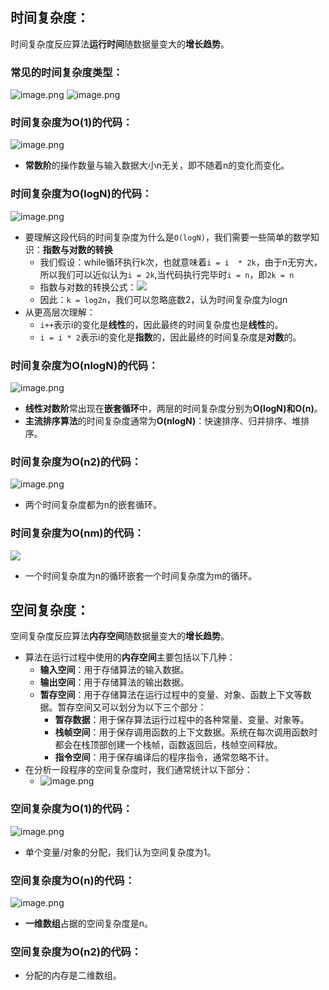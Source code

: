 ## 时间复杂度：
时间复杂度反应算法**运行时间**随数据量变大的**增长趋势**。
### 常见的时间复杂度类型：
![image.png](https://cdn.nlark.com/yuque/0/2024/png/35940756/1721096414697-1ee5c378-a2f1-4a53-8cab-c1eb149050ad.png#averageHue=%23fefefe&clientId=ude79912b-83fe-4&from=paste&height=89&id=u523521eb&originHeight=177&originWidth=1383&originalType=binary&ratio=2&rotation=0&showTitle=false&size=38618&status=done&style=none&taskId=ub89eef2e-0dbc-4f56-bafb-280843b7391&title=&width=691.5)
![image.png](https://cdn.nlark.com/yuque/0/2024/png/35940756/1721096443272-49494130-dd00-46c7-9c92-1697ff4dad13.png#averageHue=%23fdfbfb&clientId=ude79912b-83fe-4&from=paste&height=627&id=u15fd78cf&originHeight=1253&originWidth=2469&originalType=binary&ratio=2&rotation=0&showTitle=false&size=234953&status=done&style=none&taskId=ue5463b62-f574-44dc-a09f-2958d35e20f&title=&width=1234.5)
### 时间复杂度为O(1)的代码：
![image.png](https://cdn.nlark.com/yuque/0/2024/png/35940756/1720784635366-60b98a02-86dc-43bf-8f57-e7eeffc6cceb.png#averageHue=%23fbfbfb&clientId=ub86d870b-5e1f-4&from=paste&height=446&id=u118a516f&originHeight=891&originWidth=869&originalType=binary&ratio=2&rotation=0&showTitle=false&size=29188&status=done&style=none&taskId=ufe994a34-7dd9-463e-a72e-2aa4d57e5b0&title=&width=434.5)

- **常数阶**的操作数量与输入数据大小n无关，即不随着n的变化而变化。
### 时间复杂度为O(logN)的代码：
![image.png](https://cdn.nlark.com/yuque/0/2024/png/35940756/1720784622389-64d15f8b-772b-4414-93ca-a6167966e5a4.png#averageHue=%23fafafa&clientId=ub86d870b-5e1f-4&from=paste&height=441&id=u2cf69db9&originHeight=881&originWidth=884&originalType=binary&ratio=2&rotation=0&showTitle=false&size=26893&status=done&style=none&taskId=u2bb3843d-afbc-4d98-96a7-4e3419e4de2&title=&width=442)

- 要理解这段代码的时间复杂度为什么是`O(logN)`，我们需要一些简单的数学知识：**指数与对数的转换**
   - 我们假设：while循环执行k次，也就意味着`i = i  * 2k`，由于n无穷大，所以我们可以近似认为`i = 2k`,当代码执行完毕时`i = n`，即`2k = n`
   - 指数与对数的转换公式：![](https://cdn.nlark.com/yuque/__latex/a2424af30426fe9167bde1d0f451bc62.svg#card=math&code=a%5Eb%20%3D%20N%20%20%3C%E2%80%94%E2%80%94%3E%20log_aN%20%3D%20b%0A&id=psUg4)
   - 因此：`k = log2n`，我们可以忽略底数2，认为时间复杂度为logn
- 从更高层次理解：
   - `i++`表示i的变化是**线性**的，因此最终的时间复杂度也是**线性**的。
   - `i = i * 2`表示i的变化是**指数**的，因此最终的时间复杂度是**对数**的。
### 时间复杂度为O(nlogN)的代码：
![image.png](https://cdn.nlark.com/yuque/0/2024/png/35940756/1720787037463-1da7eafe-4a57-4ac6-994c-3699f7da4975.png#averageHue=%23f9f9f9&clientId=u5d5769c6-358d-4&from=paste&height=445&id=u87b44b6d&originHeight=889&originWidth=897&originalType=binary&ratio=2&rotation=0&showTitle=false&size=37298&status=done&style=none&taskId=uffbac8e5-c9f6-4090-8072-f47c1b3516f&title=&width=448.5)

- **线性对数阶**常出现在**嵌套循环**中，两层的时间复杂度分别为**O(logN)**和**O(n)**。
- **主流排序算法**的时间复杂度通常为**O(nlogN)**：快速排序、归并排序、堆排序。
### 时间复杂度为O(n2)的代码：
![image.png](https://cdn.nlark.com/yuque/0/2024/png/35940756/1720840653902-248ae407-1824-486b-99b5-764caea9b968.png#averageHue=%23fafafa&clientId=ue59025ab-e869-4&from=paste&height=427&id=ub7f4aed6&originHeight=853&originWidth=893&originalType=binary&ratio=2&rotation=0&showTitle=false&size=31256&status=done&style=none&taskId=uabcaa755-2ae1-4956-a232-5f074412be2&title=&width=446.5)

- 两个时间复杂度都为n的嵌套循环。
### 时间复杂度为O(nm)的代码：
![](https://cdn.nlark.com/yuque/0/2024/jpeg/35940756/1720840856544-a21614ea-a873-434c-b00c-ae450f827fff.jpeg)

- 一个时间复杂度为n的循环嵌套一个时间复杂度为m的循环。
## 空间复杂度：
空间复杂度反应算法**内存空间**随数据量变大的**增长趋势**。

- 算法在运行过程中使用的**内存空间**主要包括以下几种：
   - **输入空间**：用于存储算法的输入数据。
   - **输出空间**：用于存储算法的输出数据。
   - **暂存空间**：用于存储算法在运行过程中的变量、对象、函数上下文等数据。暂存空间又可以划分为以下三个部分：
      - **暂存数据**：用于保存算法运行过程中的各种常量、变量、对象等。
      - **栈帧空间**：用于保存调用函数的上下文数据。系统在每次调用函数时都会在栈顶部创建一个栈帧，函数返回后，栈帧空间释放。
      - **指令空间**：用于保存编译后的程序指令，通常忽略不计。
- 在分析一段程序的空间复杂度时，我们通常统计以下部分：
   - ![image.png](https://cdn.nlark.com/yuque/0/2024/png/35940756/1721098516206-4182854e-4b84-42b1-b419-c71763ea76c5.png#averageHue=%23fcfcfc&clientId=ude79912b-83fe-4&from=paste&height=315&id=u10c6d08b&originHeight=629&originWidth=1287&originalType=binary&ratio=2&rotation=0&showTitle=false&size=70952&status=done&style=none&taskId=u943d6837-4e18-4afd-b82b-cb3b7be2f8b&title=&width=643.5)
### 空间复杂度为O(1)的代码：
![image.png](https://cdn.nlark.com/yuque/0/2024/png/35940756/1720842161135-cca8df75-fd83-4108-ae54-7e404c107247.png#averageHue=%23fcfcfc&clientId=ue59025ab-e869-4&from=paste&height=440&id=u27a640f0&originHeight=879&originWidth=901&originalType=binary&ratio=2&rotation=0&showTitle=false&size=22190&status=done&style=none&taskId=u5a88b984-30af-4a09-a10f-9433ada3736&title=&width=450.5)

- 单个变量/对象的分配，我们认为空间复杂度为1。
### 空间复杂度为O(n)的代码：
![image.png](https://cdn.nlark.com/yuque/0/2024/png/35940756/1720842425058-7e78d3c0-f9f1-4ea9-a681-ba226a71b0bb.png#averageHue=%23fbfbfb&clientId=ue59025ab-e869-4&from=paste&height=436&id=uf68a68c6&originHeight=871&originWidth=897&originalType=binary&ratio=2&rotation=0&showTitle=false&size=31064&status=done&style=none&taskId=uf97d6dbf-72be-47ae-af66-7b6da321c0a&title=&width=448.5)

- **一维数组**占据的空间复杂度是n。
### 空间复杂度为O(n2)的代码：

- 分配的内存是二维数组。
